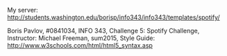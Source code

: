 
My server: http://students.washington.edu/borisp/info343/info343/templates/spotify/


Boris Pavlov, #0841034,
INFO 343, Challenge 5: Spotify Challenge,
Instructor: Michael Freeman, sum2015,
Style Guide: http://www.w3schools.com/html/html5_syntax.asp 


